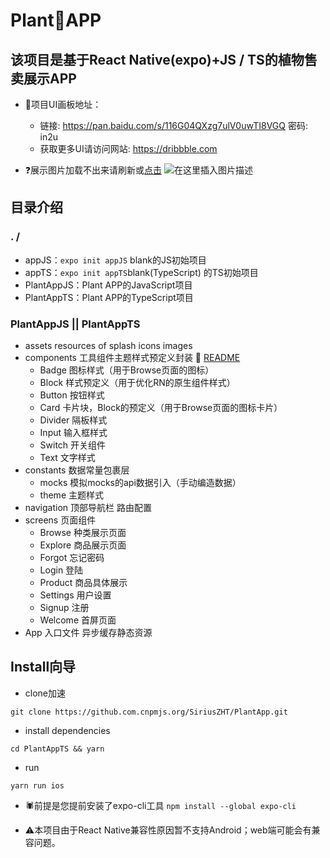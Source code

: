 
# Plant🌳APP
## 该项目是基于React Native(expo)+JS / TS的植物售卖展示APP

- 🌿项目UI画板地址：
	- 链接: https://pan.baidu.com/s/116G04QXzg7ulV0uwTI8VGQ  密码: in2u
	- 获取更多UI请访问网站: https://dribbble.com

- ❓展示图片加载不出来请刷新或[点击](https://img-blog.csdnimg.cn/20210221133102597.png)
![在这里插入图片描述](https://img-blog.csdnimg.cn/20210221133102597.png)



## 目录介绍
### . /
- appJS：`expo init appJS` blank的JS初始项目
- appTS：` expo init appTS `blank(TypeScript) 的TS初始项目
- PlantAppJS：Plant APP的JavaScript项目
- PlantAppTS：Plant APP的TypeScript项目

### PlantAppJS 	||  PlantAppTS
- assets resources of splash icons images
- components 工具组件主题样式预定义封装 🔧 [README](https://github.com/SiriusZHT/PlantApp/tree/main/PlantAppTS/components)
	- Badge 图标样式（用于Browse页面的图标）
	- Block 样式预定义（用于优化RN的原生组件样式）
	- Button 按钮样式
	- Card 卡片块，Block的预定义（用于Browse页面的图标卡片）
	- Divider 隔板样式
	- Input 输入框样式
	- Switch 开关组件
	- Text 文字样式
- constants 数据常量包裹层
	- mocks 模拟mocks的api数据引入（手动编造数据）
	- theme 主题样式
- navigation 顶部导航栏 路由配置
- screens 页面组件
	- Browse 种类展示页面
	- Explore 商品展示页面
	- Forgot 忘记密码
	- Login 登陆
	- Product 商品具体展示
	- Settings 用户设置
	- Signup 注册
	- Welcome 首屏页面
- App 入口文件 异步缓存静态资源

## Install向导
- clone加速
```shell
git clone https://github.com.cnpmjs.org/SiriusZHT/PlantApp.git 
```
- install dependencies
```shell
cd PlantAppTS && yarn 
```
- run

```shell
yarn run ios
```

- 🕷前提是您提前安装了expo-cli工具 `npm install --global expo-cli`

- ⚠️本项目由于React Native兼容性原因暂不支持Android；web端可能会有兼容问题。
